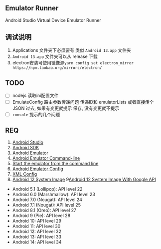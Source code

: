 ## Emulator Runner

Android Studio Virtual Device Emulator Runner

## 调试说明
1. Applications 文件夹下必须要有 类似 `Android 13.app` 文件夹
2. `Android 13.app` 文件夹可以从 release 下载
3. electron安装可使用镜像源`yarn config set electron_mirror https://npm.taobao.org/mirrors/electron/`

## TODO

- [ ] nodejs 读取ini配置文件
- [ ] EmulateConfig 路由参数传递问题 传递ID和 emulatorLists 或者直接传个JSON 过去, 如果有变更就提示 保存, 没有变更就不提示
- [ ] `console` 提示的几个问题

## REQ

1. [Android Studio](https://developer.android.com/studio)
2. [Android SDK](https://developer.android.com/studio/releases/platform-tools)
3. [Android Emulator](https://developer.android.com/studio/run/emulator)
4. [Android Emulator Command-line](https://developer.android.com/studio/run/emulator-commandline)
5. [Start the emulator from the command line](https://developer.android.com/studio/run/emulator-commandline)
6. [Android Emulator Config](https://developer.android.com/studio/run/emulator-commandline#startup-options)
7. [XML Config](https://dl.google.com/android/repository/addons_list-5.xml)
8. [Android 12 System Image](https://dl.google.com/android/repository/sys-img/android/x86_64-32_r01.zip)
9[Android 12 System Image With Google API](https://dl.google.com/android/repository/sys-img/google_apis/x86_64-32_r07.zip)

- Android 5.1 (Lollipop): API level 22
- Android 6.0 (Marshmallow): API level 23
- Android 7.0 (Nougat): API level 24
- Android 7.1 (Nougat): API level 25
- Android 8.1 (Oreo): API level 27
- Android 9 (Pie): API level 28
- Android 10: API level 29
- Android 11: API level 30
- Android 12: API level 32
- Android 13: API level 33
- Android 14: API level 34






